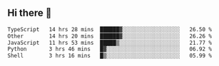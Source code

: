 ## Hi there 👋

<!--START_SECTION:waka-->

```txt
TypeScript   14 hrs 28 mins  ██████▓░░░░░░░░░░░░░░░░░░   26.50 %
Other        14 hrs 20 mins  ██████▓░░░░░░░░░░░░░░░░░░   26.26 %
JavaScript   11 hrs 53 mins  █████▒░░░░░░░░░░░░░░░░░░░   21.77 %
Python       3 hrs 46 mins   █▓░░░░░░░░░░░░░░░░░░░░░░░   06.92 %
Shell        3 hrs 16 mins   █▒░░░░░░░░░░░░░░░░░░░░░░░   05.99 %
```

<!--END_SECTION:waka-->
